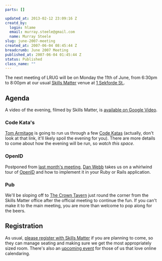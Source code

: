 ```yaml
--- 
parts: []

updated_at: 2013-02-12 23:09:16 Z
creatd_by: 
  login: hlame
  email: murray.steele@gmail.com
  name: Murray Steele
slug: june-2007-meeting
created_at: 2007-06-04 08:45:44 Z
breadcrumb: June 2007 Meeting
published_at: 2007-06-04 01:45:44 Z
status: Published
class_name: ""
---
```


The next meeting of LRUG will be on Monday the 11th of June, from 6:30pm to 8:00pm at our usual [Skills Matter](http://www.skillsmatter.com/) venue at [1 Sekforde St.](http://maps.google.co.uk/maps?f=q&hl=en&q=EC1R+0BE&layer=&ie=UTF8&z=16&om=1&iwloc=addr).

Agenda
------

A video of the evening, filmed by Skills Matter, is [available on Google Video](http://video.google.com/videoplay?docid=-1413414136003348187&hl=en-GB).

### Code Kata's

[Tom Armitage](http://infovore.org) is going to run us through a few [Code Katas](http://codekata.pragprog.com/) (actually, don't look at that link, it'll likely spoil the evening for you).  There are more details to come about how the evening will be run, so *watch this space*.

### OpenID

Postponed from [last month's meeting](/meetings/2007/05/06/may-2007-meeting/), [Dan Webb](http://danwebb.net/) takes us on a whirlwind tour of [OpenID](http://openid.net/) and how to implement it in your Ruby or Rails application.

### Pub

We'll be sloping off to [The Crown Tavern](http://fancyapint.com/pubs/pub199.html) just round the corner from the Skills Matter office after the official meeting to continue the fun.  If you can't make it to the main meeting, you are more than welcome to pop along for the beers.

Registration
------------

As usual, [please register with Skills Matter](http://skillsmatter.com/lrug) if you are planning to come, so they can manage seating and making sure we get the most appropriately sized room.  There's also an [upcoming event](http://upcoming.yahoo.com/event/201338/) for those of us that love online calendaring. 

